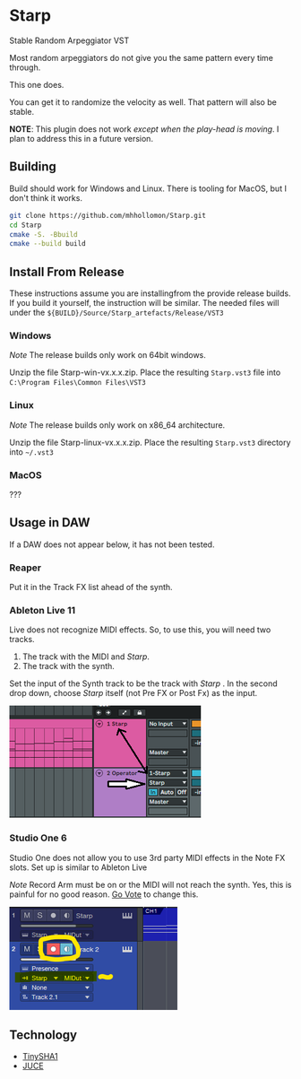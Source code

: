 # Starp
Stable Random Arpeggiator VST

Most random arpeggiators do not give you the same pattern every time through.

This one does.

You can get it to randomize the velocity as well. That pattern will also be stable.

**NOTE**: This plugin does not work *except when the play-head is moving*. 
I plan to address this in a future version.

## Building

Build should work for Windows and Linux.
There is tooling for MacOS, but I don't think it works.

```sh
git clone https://github.com/mhhollomon/Starp.git
cd Starp
cmake -S. -Bbuild
cmake --build build
```

## Install From Release

These instructions assume you are installingfrom the provide release builds.
If you build it yourself, the instruction will be similar. The needed files
will under the `${BUILD}/Source/Starp_artefacts/Release/VST3`

### Windows
*Note* The release builds only work on 64bit windows.

Unzip the file Starp-win-vx.x.x.zip. Place the resulting `Starp.vst3`
file into `C:\Program Files\Common Files\VST3`

### Linux 
*Note* The release builds only work on x86_64 architecture.

Unzip the file Starp-linux-vx.x.x.zip. Place the resulting `Starp.vst3`
directory into `~/.vst3`

### MacOS
???

## Usage in DAW

If a DAW does not appear below, it has not been tested.

### Reaper
Put it in the Track FX list ahead of the synth.

### Ableton Live 11
Live does not recognize MIDI effects. So, to use this, you will need two tracks.
1. The track with the MIDI and _Starp_.
1. The track with the synth.

Set the input of the Synth track to be the track with _Starp_ . In the second
drop down, choose _Starp_ itself (not Pre FX or Post Fx) as the input.

![Live Setup Example](docs/Live-Setup.png)

### Studio One 6
Studio One does not allow you to use 3rd party MIDI effects in the Note FX slots.
Set up is similar to Ableton Live

*Note* Record Arm must be on or the MIDI will not reach the synth.
Yes, this is painful for no good reason.
[Go Vote](https://answers.presonus.com/43595/add-support-for-third-party-note-fx) to change this.

![Live Setup Example](docs/StudioOne-setup.png)

## Technology

- [TinySHA1](https://github.com/mohaps/TinySHA1/)
- [JUCE](https://juce.com/)
